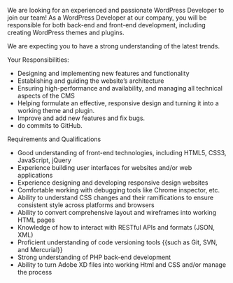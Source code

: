We are looking for an experienced and passionate WordPress Developer to join our team! As a WordPress Developer at our company, you will be responsible for both back-end and front-end development, including creating WordPress themes and plugins.

We are expecting you to have a strong understanding of the latest trends.

Your Responsibilities:

- Designing and implementing new features and functionality
- Establishing and guiding the website’s architecture
- Ensuring high-performance and availability, and managing all technical aspects of the CMS
- Helping formulate an effective, responsive design and turning it into a working theme and plugin.
- Improve and add new features and fix bugs.
- do commits to GitHub.

Requirements and Qualifications  

- Good understanding of front-end technologies, including HTML5, CSS3, JavaScript, jQuery
- Experience building user interfaces for websites and/or web applications
- Experience designing and developing responsive design websites
- Comfortable working with debugging tools like Chrome inspector, etc.
- Ability to understand CSS changes and their ramifications to ensure consistent style across platforms and browsers
- Ability to convert comprehensive layout and wireframes into working HTML pages
- Knowledge of how to interact with RESTful APIs and formats (JSON, XML)
- Proficient understanding of code versioning tools {{such as Git, SVN, and Mercurial}}
- Strong understanding of PHP back-end development
- Ability to turn Adobe XD files into working Html and CSS and/or manage the process